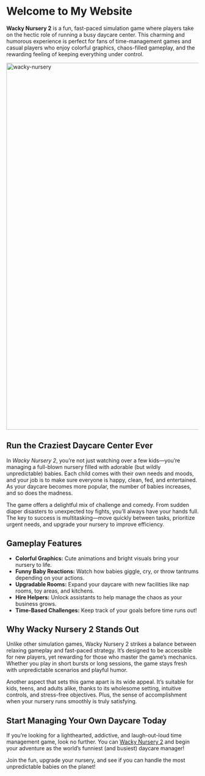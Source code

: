 <h1>Welcome to My Website</h1>

<p><strong>Wacky Nursery 2</strong> is a fun, fast-paced simulation game where players take on the hectic role of running a busy daycare center. This charming and humorous experience is perfect for fans of time-management games and casual players who enjoy colorful graphics, chaos-filled gameplay, and the rewarding feeling of keeping everything under control.</p>
<img width="1280" height="960" alt="wacky-nursery" src="https://github.com/user-attachments/assets/88cf18aa-a04e-4e18-8c22-17ffeb7833dd" />

<h2>Run the Craziest Daycare Center Ever</h2>

<p>In <em>Wacky Nursery 2</em>, you’re not just watching over a few kids—you’re managing a full-blown nursery filled with adorable (but wildly unpredictable) babies. Each child comes with their own needs and moods, and your job is to make sure everyone is happy, clean, fed, and entertained. As your daycare becomes more popular, the number of babies increases, and so does the madness.</p>

<p>The game offers a delightful mix of challenge and comedy. From sudden diaper disasters to unexpected toy fights, you’ll always have your hands full. The key to success is multitasking—move quickly between tasks, prioritize urgent needs, and upgrade your nursery to improve efficiency.</p>

<h2>Gameplay Features</h2>

<ul>
  <li><strong>Colorful Graphics:</strong> Cute animations and bright visuals bring your nursery to life.</li>
  <li><strong>Funny Baby Reactions:</strong> Watch how babies giggle, cry, or throw tantrums depending on your actions.</li>
  <li><strong>Upgradable Rooms:</strong> Expand your daycare with new facilities like nap rooms, toy areas, and kitchens.</li>
  <li><strong>Hire Helpers:</strong> Unlock assistants to help manage the chaos as your business grows.</li>
  <li><strong>Time-Based Challenges:</strong> Keep track of your goals before time runs out!</li>
</ul>

<h2>Why Wacky Nursery 2 Stands Out</h2>

<p>Unlike other simulation games, Wacky Nursery 2 strikes a balance between relaxing gameplay and fast-paced strategy. It’s designed to be accessible for new players, yet rewarding for those who master the game’s mechanics. Whether you play in short bursts or long sessions, the game stays fresh with unpredictable scenarios and playful humor.</p>

<p>Another aspect that sets this game apart is its wide appeal. It’s suitable for kids, teens, and adults alike, thanks to its wholesome setting, intuitive controls, and stress-free objectives. Plus, the sense of accomplishment when your nursery runs smoothly is truly satisfying.</p>

<h2>Start Managing Your Own Daycare Today</h2>

<p>If you’re looking for a lighthearted, addictive, and laugh-out-loud time management game, look no further. You can <a href="https://monkeymartgame.io/wacky-nursery-2">Wacky Nursery 2</a> and begin your adventure as the world’s funniest (and busiest) daycare manager!</p>

<p>Join the fun, upgrade your nursery, and see if you can handle the most unpredictable babies on the planet!</p>
